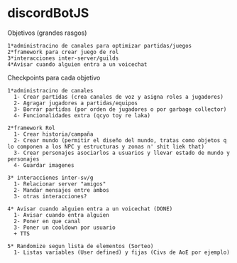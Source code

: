 # discordBotJS   
     
     
     
  Objetivos (grandes rasgos)   
     
    1*administracino de canales para optimizar partidas/juegos   
    2*framework para crear juego de rol   
    3*interacciones inter-server/guilds
    4*Avisar cuando alguien entra a un voicechat
      
     
  Checkpoints para cada objetivo   
     
    1*administracino de canales    
      1- Crear partidas (crea canales de voz y asigna roles a jugadores)   
      2- Agragar jugadores a partidas/equipos   
      3- Borrar partidas (por orden de jugadores o por garbage collector)   
      4- Funcionalidades extra (qcyo toy re laka)   
      
    2*framework Rol   
      1- Crear historia/campaña   
      2- Crear mundo (permitir el diseño del mundo, tratas como objetos q lo componen a los NPC y estructuras y zonas n' shit liek that)   
      3- Crear personajes asociarlos a usuarios y llevar estado de mundo y personajes   
      4- Guardar imagenes   
      
    3* interacciones inter-sv/g   
      1- Relacionar server "amigos"   
      2- Mandar mensajes entre ambos   
      3- otras interacciones?   
      
    4* Avisar cuando alguien entra a un voicechat (DONE)
      1- Avisar cuando entra alguien
      2- Poner en que canal
      3- Poner un cooldown por usuario
      + TTS
      
    5* Randomize segun lista de elementos (Sorteo)
      1- Listas variables (User defined) y fijas (Civs de AoE por ejemplo)
  
